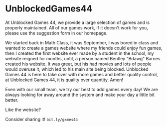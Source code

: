 # UnblockedGames44
At Unblocked Games 44, we provide a large selection of games and is properly maintained. All of our games work, if it doesn't work for you, please use the suggestion form in our homepage.

We started back in Math Class, it was September, I was bored in class and wanted to create a games website where my friends could enjoy fun games, then I created the first website ever made by a student in the school, my website reigned for months, until, a person named Bentley "Bdawg" Barnes created his website. It was great, but his had movies and lots of people would overuse it, which led to his main site being blocked. Unblocked Games 44 is here to take over with more games and better quality control, at Unblocked Games 44, it is quality over quantity. Amen!

Even with our small team, we try our best to add games every day! We are always looking for away around the system and make your day a little bit better.

Like the website?

Consider sharing it! `bit.ly/gxmes44`
